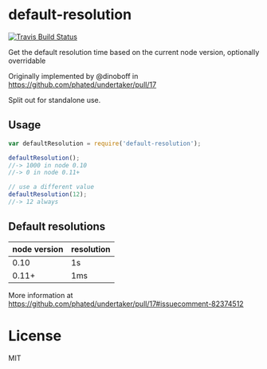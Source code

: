 # default-resolution

[![Travis Build Status](https://img.shields.io/travis/phated/default-resolution/master.svg?label=travis&style=flat-square)](https://travis-ci.org/phated/default-resolution)

Get the default resolution time based on the current node version, optionally overridable

Originally implemented by @dinoboff in https://github.com/phated/undertaker/pull/17

Split out for standalone use.

## Usage

```js
var defaultResolution = require('default-resolution');

defaultResolution();
//-> 1000 in node 0.10
//-> 0 in node 0.11+

// use a different value
defaultResolution(12);
//-> 12 always
```

## Default resolutions

| node version | resolution |
|--------------|------------|
| 0.10         | 1s         |
| 0.11+        | 1ms        |

More information at https://github.com/phated/undertaker/pull/17#issuecomment-82374512

# License

MIT
